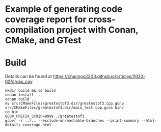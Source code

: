# Example of generating code coverage report for cross-compilation project with Conan, CMake, and GTest

# Build
Details can be found at https://channgo2203.github.io/articles/2020-02/cross_cov

```
mkdir build && cd build
conan install ..
conan build ..
mv src/CMakeFiles/greatestof3.dir/greatestof3.cpp.gcno src/CMakeFiles/greatestof3.dir/main_test.cpp.gcno bin/
cd bin
GCOV_PREFIX_STRIP=9999 ./greatestof3
gcovr -r ../.. --exclude-unreachable-branches --print-summary --html-details coverage.html
```
